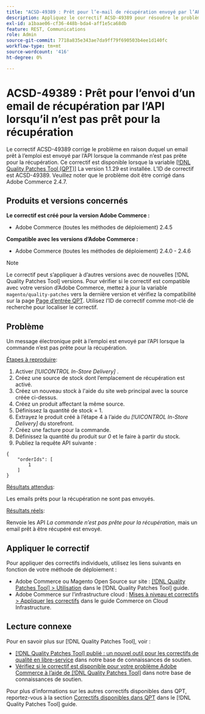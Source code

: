```yaml
---
title: "ACSD-49389 : Prêt pour l’e-mail de récupération envoyé par l’API lorsqu’il n’est pas prêt pour la récupération"
description: Appliquez le correctif ACSD-49389 pour résoudre le problème Adobe Commerce en raison duquel un email prêt à être récupéré est envoyé par l’API lorsque la commande n’est pas prête pour la récupération.
exl-id: a1baae06-cf36-448b-bda4-aff1e5ca68db
feature: REST, Communications
role: Admin
source-git-commit: 7718a835e343ae7da9ff79f690503b4ee1d140fc
workflow-type: tm+mt
source-wordcount: '416'
ht-degree: 0%

---
```


# ACSD-49389 : Prêt pour l’envoi d’un email de récupération par l’API lorsqu’il n’est pas prêt pour la récupération

Le correctif ACSD-49389 corrige le problème en raison duquel un email prêt à l’emploi est envoyé par l’API lorsque la commande n’est pas prête pour la récupération. Ce correctif est disponible lorsque la variable [[!DNL Quality Patches Tool (QPT)]](/help/announcements/adobe-commerce-announcements/magento-quality-patches-released-new-tool-to-self-serve-quality-patches.md) La version 1.1.29 est installée. L’ID de correctif est ACSD-49389. Veuillez noter que le problème doit être corrigé dans Adobe Commerce 2.4.7.

## Produits et versions concernés

**Le correctif est créé pour la version Adobe Commerce :**

* Adobe Commerce (toutes les méthodes de déploiement) 2.4.5

**Compatible avec les versions d’Adobe Commerce :**

* Adobe Commerce (toutes les méthodes de déploiement) 2.4.0 - 2.4.6

>[!NOTE]
>
>Le correctif peut s’appliquer à d’autres versions avec de nouvelles [!DNL Quality Patches Tool] versions. Pour vérifier si le correctif est compatible avec votre version d’Adobe Commerce, mettez à jour la variable `magento/quality-patches` vers la dernière version et vérifiez la compatibilité sur la page [Page d’entrée QPT](https://experienceleague.adobe.com/tools/commerce-quality-patches/index.html). Utilisez l’ID de correctif comme mot-clé de recherche pour localiser le correctif.

## Problème

Un message électronique prêt à l’emploi est envoyé par l’API lorsque la commande n’est pas prête pour la récupération.

<u>Étapes à reproduire</u>:

1. Activer *[!UICONTROL In-Store Delivery]* .
1. Créez une source de stock dont l’emplacement de récupération est activé.
1. Créez un nouveau stock à l&#39;aide du site web principal avec la source créée ci-dessus.
1. Créez un produit affectant la même source.
1. Définissez la quantité de stock = 1.
1. Extrayez le produit créé à l’étape 4 à l’aide du *[!UICONTROL In-Store Delivery]* du storefront.
1. Créez une facture pour la commande.
1. Définissez la quantité du produit sur *0* et le faire à partir du stock.
1. Publiez la requête API suivante :

```
{
    "orderIds": [
        1
    ]
}
```

<u>Résultats attendus</u>:

Les emails prêts pour la récupération ne sont pas envoyés.

<u>Résultats réels</u>:

Renvoie les API *La commande n’est pas prête pour la récupération*, mais un email prêt à être récupéré est envoyé.

## Appliquer le correctif

Pour appliquer des correctifs individuels, utilisez les liens suivants en fonction de votre méthode de déploiement :

* Adobe Commerce ou Magento Open Source sur site : [[!DNL Quality Patches Tool] > Utilisation](https://experienceleague.adobe.com/docs/commerce-operations/tools/quality-patches-tool/usage.html) dans le [!DNL Quality Patches Tool] guide.
* Adobe Commerce sur l’infrastructure cloud : [Mises à niveau et correctifs > Appliquer les correctifs](https://experienceleague.adobe.com/docs/commerce-cloud-service/user-guide/develop/upgrade/apply-patches.html) dans le guide Commerce on Cloud Infrastructure.

## Lecture connexe

Pour en savoir plus sur [!DNL Quality Patches Tool], voir :

* [[!DNL Quality Patches Tool] publié : un nouvel outil pour les correctifs de qualité en libre-service](/help/announcements/adobe-commerce-announcements/magento-quality-patches-released-new-tool-to-self-serve-quality-patches.md) dans notre base de connaissances de soutien.
* [Vérifiez si le correctif est disponible pour votre problème Adobe Commerce à l’aide de [!DNL Quality Patches Tool]](/help/support-tools/patches-available-in-qpt-tool/check-patch-for-magento-issue-with-magento-quality-patches.md) dans notre base de connaissances de soutien.

Pour plus d’informations sur les autres correctifs disponibles dans QPT, reportez-vous à la section [Correctifs disponibles dans QPT](https://experienceleague.adobe.com/tools/commerce-quality-patches/index.html) dans le [!DNL Quality Patches Tool] guide.

